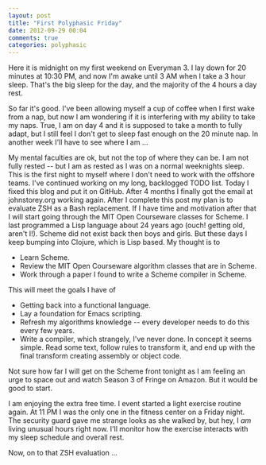 ```yaml
---
layout: post
title: "First Polyphasic Friday"
date: 2012-09-29 00:04
comments: true
categories: polyphasic
---
```


Here it is midnight on my first weekend on Everyman 3. I lay down for 20 minutes at 10:30 PM, and now I'm awake until 3 AM when I take a 3 hour sleep. That's the big sleep for the day, and the majority of the 4 hours a day rest.

So far it's good. I've been allowing myself a cup of coffee when I first wake from a nap, but now I am wondering if it is interfering with my ability to take my naps. True, I am on day 4 and it is supposed to take a month to fully adapt, but I still feel I don't get to sleep fast enough on the 20 minute nap. In another week I'll have to see where I am ...

My mental faculties are ok, but not the top of where they can be. I am not fully rested -- but I am as rested as I was on a normal weeknights sleep. This is the first night to myself where I don't need to work with the offshore teams. I've continued working on my long, backlogged TODO list. Today I fixed this blog and put it on GitHub. After 4 months I finally got the email at johnstorey.org working again. After I complete this post my plan is to evaluate ZSH as a Bash replacement. If I have time and motivation after that I will start going through the MIT Open Courseware classes for Scheme. I last programmed a Lisp language about 24 years ago (ouch! getting old, aren't I!). Scheme did not exist back then boys and girls. But these days I keep bumping into Clojure, which is Lisp based. My thought is to 

*  Learn Scheme.
*  Review the MIT Open Courseware algorithm classes that are in Scheme.
*  Work through a paper I found to write a Scheme compiler in Scheme.

This will meet the goals I have of

*  Getting back into a functional language.
*  Lay a foundation for Emacs scripting.
*  Refresh my algorithms knowledge -- every developer needs to do this every few years.
*  Write a compiler, which strangely, I've never done. In concept it seems simple. Read some text, follow rules to transform it, and end up with the final transform creating assembly or object code.

Not sure how far I will get on the Scheme front tonight as I am feeling an urge to space out and watch Season 3 of Fringe on Amazon. But it would be good to start.

I am enjoying the extra free time. I event started a light exercise routine again. At 11 PM I was the only one in the fitness center on a Friday night. The security guard gave me strange looks as she walked by, but hey, I *am* living unusual hours right now. I'll monitor how the exercise interacts with my sleep schedule and overall rest.

Now, on to that ZSH evaluation ...
